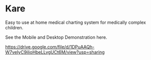# Kare
Easy to use at home medical charting system for medically complex children.


See the Mobile and Desktop Demonstration here. 

https://drive.google.com/file/d/1DPuAAQh-W7veIyC9ilioHbeLLvgUCt6M/view?usp=sharing
